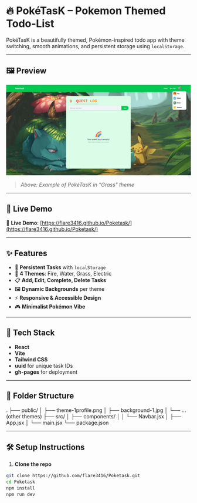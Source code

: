 # 🔥 PokéTasK – Pokemon Themed Todo-List

PokéTasK is a beautifully themed, Pokémon-inspired todo app with theme switching, smooth animations, and persistent storage using `localStorage`.

---

## 🖼️ Preview

![App Preview](./public/preview.jpg)

> _Above: Example of PokéTasK in "Grass" theme_

---
## 🌈 Live Demo

🔗 **Live Demo**: [https://flare3416.github.io/Poketask/](https://flare3416.github.io/Poketask/)

---

## ✨ Features

- 🔁 **Persistent Tasks** with `localStorage`
- 🎨 **4 Themes**: Fire, Water, Grass, Electric
- 📋 **Add, Edit, Complete, Delete Tasks**
- 🖼️ **Dynamic Backgrounds** per theme
- ⚡ **Responsive & Accessible Design**
- 🎮 **Minimalist Pokémon Vibe**

---

## 🚀 Tech Stack

- **React**
- **Vite**
- **Tailwind CSS**
- **uuid** for unique task IDs
- **gh-pages** for deployment

---


## 🧩 Folder Structure

.
├── public/
│ ├── theme-1profile.png
│ ├── background-1.jpg
│ └── ... (other themes)
├── src/
│ ├── components/
│ │ └── Navbar.jsx
│ ├── App.jsx
│ └── main.jsx
└── package.json


---

## 🛠️ Setup Instructions

1. **Clone the repo**

```bash
git clone https://github.com/flare3416/Poketask.git
cd Poketask
npm install
npm run dev

